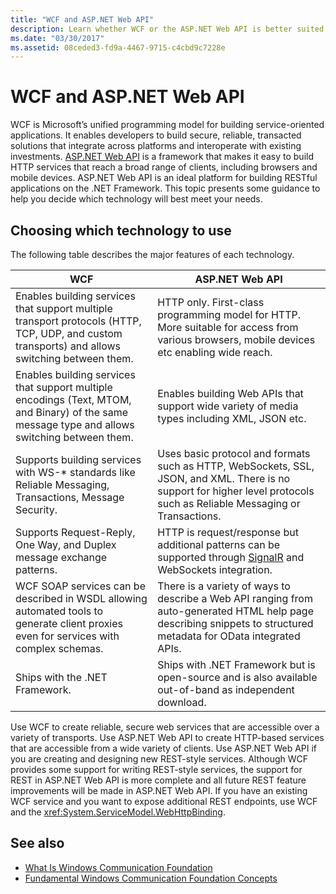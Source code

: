 ```yaml
---
title: "WCF and ASP.NET Web API"
description: Learn whether WCF or the ASP.NET Web API is better suited to your needs by comparing the major features of each technology.
ms.date: "03/30/2017"
ms.assetid: 08ceded3-fd9a-4467-9715-c4cbd9c7228e
---
```

# WCF and ASP.NET Web API
WCF is Microsoft’s unified programming model for building service-oriented applications. It enables developers to build secure, reliable, transacted solutions that integrate across platforms and interoperate with existing investments. [ASP.NET Web API](https://www.asp.net/web-api) is a framework that makes it easy to build HTTP services that reach a broad range of clients, including browsers and mobile devices. ASP.NET Web API is an ideal platform for building RESTful applications on the .NET Framework. This topic presents some guidance to help you decide which technology will best meet your needs.  
  
## Choosing which technology to use  
 The following table describes the major features of each technology.  
  
|WCF|ASP.NET Web API|  
|---------|---------------------|  
|Enables building services that support multiple transport protocols (HTTP, TCP, UDP, and custom transports) and allows switching between them.|HTTP only. First-class programming model for HTTP. More suitable for access from various browsers, mobile devices etc enabling wide reach.|  
|Enables building services that support multiple encodings (Text, MTOM, and Binary) of the same message type and allows switching between them.|Enables building Web APIs that support wide variety of media types including XML, JSON etc.|  
|Supports building services with WS-* standards like Reliable Messaging, Transactions, Message Security.|Uses basic protocol and formats such as HTTP, WebSockets, SSL, JSON, and XML. There is no support for higher level protocols such as Reliable Messaging or Transactions.|  
|Supports Request-Reply, One Way, and Duplex message exchange patterns.|HTTP is request/response but additional patterns can be supported through [SignalR](https://github.com/SignalR/SignalR) and WebSockets integration.|  
|WCF SOAP services can be described in WSDL allowing automated tools to generate client proxies even for services with complex schemas.|There is a variety of ways to describe a Web API ranging from auto-generated HTML help page describing snippets to structured metadata for OData integrated APIs.|  
|Ships with the .NET Framework.|Ships with .NET Framework but is open-source and is also available out-of-band as independent download.|  
  
 Use WCF to create reliable, secure web services that are accessible over a variety of transports. Use ASP.NET Web API to create HTTP-based services that are accessible from a wide variety of clients. Use ASP.NET Web API if you are creating and designing new REST-style services. Although WCF provides some support for writing REST-style services, the support for REST in ASP.NET Web API is more complete and all future REST feature improvements will be made in ASP.NET Web API. If you have an existing WCF service and you want to expose additional REST endpoints, use WCF and the <xref:System.ServiceModel.WebHttpBinding>.  
  
## See also

- [What Is Windows Communication Foundation](whats-wcf.md)
- [Fundamental Windows Communication Foundation Concepts](fundamental-concepts.md)
